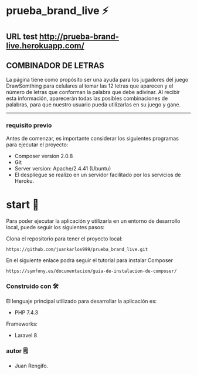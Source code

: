# prueba_brand_live ⚡️
## URL test http://prueba-brand-live.herokuapp.com/
## COMBINADOR DE LETRAS

La página tiene como propósito ser una ayuda para los jugadores del juego DrawSomthing para celulares al tomar las 12 letras que aparecen y el número de letras que conforman la palabra que debe adivinar.
Al recibir esta información, aparecerán todas las posibles combinaciones de palabras, para que nuestro usuario pueda utilizarlas en su juego y gane.

---

### requisito previo
Antes de comenzar, es importante considerar los siguientes programas para ejecutar el proyecto:
  - Composer version 2.0.8
  - Git
  - Server version: Apache/2.4.41 (Ubuntu)
  - El despliegue se realizo en un servidor facilitado por los servicios de Heroku. 


# start 🚀
Para poder ejecutar la aplicación y utilizarla en un entorno de desarrollo local, puede seguir
los siguientes pasos:


Clona el repositorio para tener el proyecto local:
```
https://github.com/juankarlos999/prueba_brand_live.git
```


En el siguiente enlace podra seguir el tutorial para instalar Composer
```
https://symfony.es/documentacion/guia-de-instalacion-de-composer/
```


### Construido con 🛠️
El lenguaje principal utilizado para desarrollar la aplicación es:
- PHP 7.4.3


Frameworks:
- Laravel 8


### autor 🗒
- Juan Rengifo.
